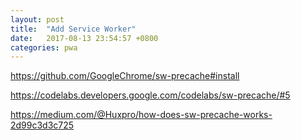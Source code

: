 ```yaml
---
layout: post
title:  "Add Service Worker"
date:   2017-08-13 23:54:57 +0800
categories: pwa
---
```


https://github.com/GoogleChrome/sw-precache#install

https://codelabs.developers.google.com/codelabs/sw-precache/#5

https://medium.com/@Huxpro/how-does-sw-precache-works-2d99c3d3c725
